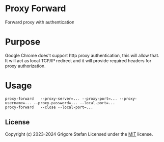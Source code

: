 # Proxy Forward

Forward proxy with authentication

# Purpose

Google Chrome does't support http proxy authentication, this will allow that.\
It will act as local TCP/IP redirect and it will provide required headers for proxy authorization.

# Usage

```
proxy-forward	--proxy-server=... --proxy-port=... --proxy-username=... --proxy-password=... --local-port=...
proxy-forward	--close --local-port=...
```

## License

Copyright (c) 2023-2024 Grigore Stefan
Licensed under the [MIT](LICENSE) license.
